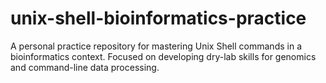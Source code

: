 # unix-shell-bioinformatics-practice
A personal practice repository for mastering Unix Shell commands in a bioinformatics context. Focused on developing dry-lab skills for genomics and command-line data processing.
